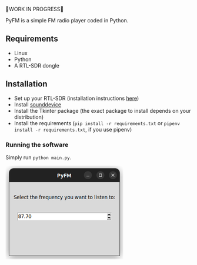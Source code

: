 :construction:WORK IN PROGRESS:construction:


PyFM is a simple FM radio player coded in Python.

## Requirements
- Linux
- Python
- A RTL-SDR dongle

## Installation
- Set up your RTL-SDR (installation instructions [here](https://pysdr.org/content/rtlsdr.html))
- Install [sounddevice](https://python-sounddevice.readthedocs.io/en)
- Install the Tkinter package (the exact package to install depends on your distribution)
- Install the requirements (`pip install -r requirements.txt` or `pipenv install -r requirements.txt`, if you use pipenv)

### Running the software
Simply run `python main.py`.


![screenshot](img/screenshot.png)
